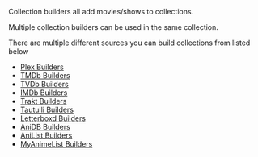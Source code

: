 Collection builders all add movies/shows to collections. 

Multiple collection builders can be used in the same collection.

There are multiple different sources you can build collections from listed below
* [Plex Builders](Plex-Builders)
* [TMDb Builders](TMDb-Builders)
* [TVDb Builders](TVDb-Builders)
* [IMDb Builders](IMDb-Builders)
* [Trakt Builders](Trakt-Builders)
* [Tautulli Builders](Tautulli-Builders)
* [Letterboxd Builders](Letterboxd-Builders)
* [AniDB Builders](AniDB-Builders)
* [AniList Builders](AniList-Builders)
* [MyAnimeList Builders](MyAnimeList-Builders)